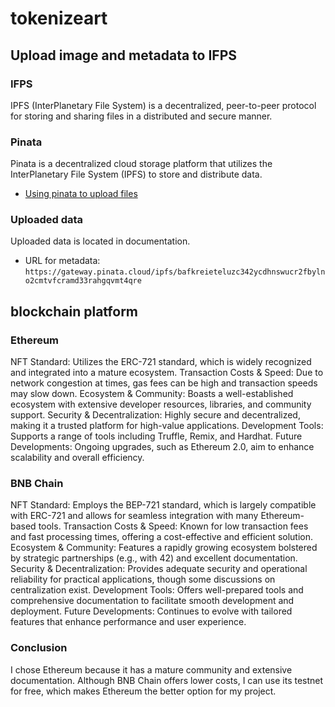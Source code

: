 # tokenizeart
## Upload image and metadata to IFPS
### IFPS
IPFS (InterPlanetary File System) is a decentralized, peer-to-peer protocol for storing and sharing files in a distributed and secure manner.
### Pinata
Pinata is a decentralized cloud storage platform that utilizes the InterPlanetary File System (IPFS) to store and distribute data.
- [Using pinata to upload files](https://app.pinata.cloud/ipfs/files)
### Uploaded data
Uploaded data is located in documentation.
- URL for metadata:
`https://gateway.pinata.cloud/ipfs/bafkreieteluzc342ycdhnswucr2fbylno2cmtvfcramd33rahgqvmt4qre`

## blockchain platform
### Ethereum
NFT Standard: Utilizes the ERC-721 standard, which is widely recognized and integrated into a mature ecosystem.
Transaction Costs & Speed: Due to network congestion at times, gas fees can be high and transaction speeds may slow down.
Ecosystem & Community: Boasts a well-established ecosystem with extensive developer resources, libraries, and community support.
Security & Decentralization: Highly secure and decentralized, making it a trusted platform for high-value applications.
Development Tools: Supports a range of tools including Truffle, Remix, and Hardhat.
Future Developments: Ongoing upgrades, such as Ethereum 2.0, aim to enhance scalability and overall efficiency.
### BNB Chain
NFT Standard: Employs the BEP-721 standard, which is largely compatible with ERC-721 and allows for seamless integration with many Ethereum-based tools.
Transaction Costs & Speed: Known for low transaction fees and fast processing times, offering a cost-effective and efficient solution.
Ecosystem & Community: Features a rapidly growing ecosystem bolstered by strategic partnerships (e.g., with 42) and excellent documentation.
Security & Decentralization: Provides adequate security and operational reliability for practical applications, though some discussions on centralization exist.
Development Tools: Offers well-prepared tools and comprehensive documentation to facilitate smooth development and deployment.
Future Developments: Continues to evolve with tailored features that enhance performance and user experience.
### Conclusion
I chose Ethereum because it has a mature community and extensive documentation. Although BNB Chain offers lower costs, I can use its testnet for free, which makes Ethereum the better option for my project.
